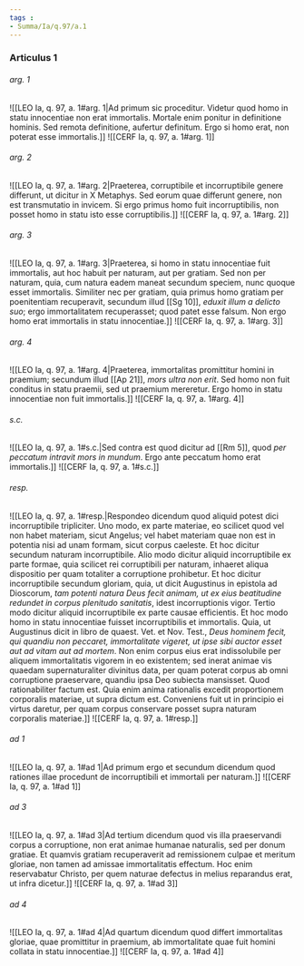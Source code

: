 ```yaml
---
tags : 
- Summa/Ia/q.97/a.1
---
```


### Articulus 1

###### arg. 1
![[LEO Ia, q. 97, a. 1#arg. 1|Ad primum sic proceditur. Videtur quod homo in statu innocentiae non erat immortalis. Mortale enim ponitur in definitione hominis. Sed remota definitione, aufertur definitum. Ergo si homo erat, non poterat esse immortalis.]]
![[CERF Ia, q. 97, a. 1#arg. 1]]

###### arg. 2
![[LEO Ia, q. 97, a. 1#arg. 2|Praeterea, corruptibile et incorruptibile genere differunt, ut dicitur in X Metaphys. Sed eorum quae differunt genere, non est transmutatio in invicem. Si ergo primus homo fuit incorruptibilis, non posset homo in statu isto esse corruptibilis.]]
![[CERF Ia, q. 97, a. 1#arg. 2]]

###### arg. 3
![[LEO Ia, q. 97, a. 1#arg. 3|Praeterea, si homo in statu innocentiae fuit immortalis, aut hoc habuit per naturam, aut per gratiam. Sed non per naturam, quia, cum natura eadem maneat secundum speciem, nunc quoque esset immortalis. Similiter nec per gratiam, quia primus homo gratiam per poenitentiam recuperavit, secundum illud [[Sg 10]], *eduxit illum a delicto suo*; ergo immortalitatem recuperasset; quod patet esse falsum. Non ergo homo erat immortalis in statu innocentiae.]]
![[CERF Ia, q. 97, a. 1#arg. 3]]

###### arg. 4
![[LEO Ia, q. 97, a. 1#arg. 4|Praeterea, immortalitas promittitur homini in praemium; secundum illud [[Ap 21]], *mors ultra non erit*. Sed homo non fuit conditus in statu praemii, sed ut praemium mereretur. Ergo homo in statu innocentiae non fuit immortalis.]]
![[CERF Ia, q. 97, a. 1#arg. 4]]

###### s.c.
![[LEO Ia, q. 97, a. 1#s.c.|Sed contra est quod dicitur ad [[Rm 5]], quod *per peccatum intravit mors in mundum*. Ergo ante peccatum homo erat immortalis.]]
![[CERF Ia, q. 97, a. 1#s.c.]]

###### resp.
![[LEO Ia, q. 97, a. 1#resp.|Respondeo dicendum quod aliquid potest dici incorruptibile tripliciter. Uno modo, ex parte materiae, eo scilicet quod vel non habet materiam, sicut Angelus; vel habet materiam quae non est in potentia nisi ad unam formam, sicut corpus caeleste. Et hoc dicitur secundum naturam incorruptibile. Alio modo dicitur aliquid incorruptibile ex parte formae, quia scilicet rei corruptibili per naturam, inhaeret aliqua dispositio per quam totaliter a corruptione prohibetur. Et hoc dicitur incorruptibile secundum gloriam, quia, ut dicit Augustinus in epistola ad Dioscorum, *tam potenti natura Deus fecit animam, ut ex eius beatitudine redundet in corpus plenitudo sanitatis*, idest incorruptionis vigor. Tertio modo dicitur aliquid incorruptibile ex parte causae efficientis. Et hoc modo homo in statu innocentiae fuisset incorruptibilis et immortalis. Quia, ut Augustinus dicit in libro de quaest. Vet. et Nov. Test., *Deus hominem fecit, qui quandiu non peccaret, immortalitate vigeret, ut ipse sibi auctor esset aut ad vitam aut ad mortem*. Non enim corpus eius erat indissolubile per aliquem immortalitatis vigorem in eo existentem; sed inerat animae vis quaedam supernaturaliter divinitus data, per quam poterat corpus ab omni corruptione praeservare, quandiu ipsa Deo subiecta mansisset. Quod rationabiliter factum est. Quia enim anima rationalis excedit proportionem corporalis materiae, ut supra dictum est. Conveniens fuit ut in principio ei virtus daretur, per quam corpus conservare posset supra naturam corporalis materiae.]]
![[CERF Ia, q. 97, a. 1#resp.]]

###### ad 1
![[LEO Ia, q. 97, a. 1#ad 1|Ad primum ergo et secundum dicendum quod rationes illae procedunt de incorruptibili et immortali per naturam.]]
![[CERF Ia, q. 97, a. 1#ad 1]]

###### ad 3
![[LEO Ia, q. 97, a. 1#ad 3|Ad tertium dicendum quod vis illa praeservandi corpus a corruptione, non erat animae humanae naturalis, sed per donum gratiae. Et quamvis gratiam recuperaverit ad remissionem culpae et meritum gloriae, non tamen ad amissae immortalitatis effectum. Hoc enim reservabatur Christo, per quem naturae defectus in melius reparandus erat, ut infra dicetur.]]
![[CERF Ia, q. 97, a. 1#ad 3]]

###### ad 4
![[LEO Ia, q. 97, a. 1#ad 4|Ad quartum dicendum quod differt immortalitas gloriae, quae promittitur in praemium, ab immortalitate quae fuit homini collata in statu innocentiae.]]
![[CERF Ia, q. 97, a. 1#ad 4]]

